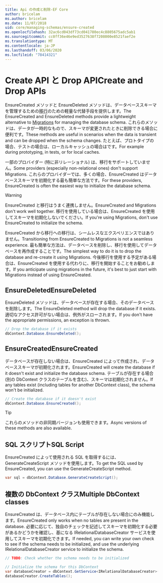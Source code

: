 ```yaml
---
title: Api の作成と削除-EF Core
author: bricelam
ms.author: bricelam
ms.date: 11/07/2018
uid: core/managing-schemas/ensure-created
ms.openlocfilehash: 32ac6cd043df73cd041780ec4c8805675adc5ab1
ms.sourcegitcommit: cc0ff36e46e9ed3527638f7208000e8521faef2e
ms.translationtype: MT
ms.contentlocale: ja-JP
ms.lasthandoff: 03/06/2020
ms.locfileid: "78414321"
---
```

# <a name="create-and-drop-apis"></a><span data-ttu-id="f678a-102">Create API と Drop API</span><span class="sxs-lookup"><span data-stu-id="f678a-102">Create and Drop APIs</span></span>

<span data-ttu-id="f678a-103">EnsureCreated メソッドと EnsureDeleted メソッドは、データベーススキーマを管理するための[移行](migrations/index.md)のための軽量な代替手段を提供します。</span><span class="sxs-lookup"><span data-stu-id="f678a-103">The EnsureCreated and EnsureDeleted methods provide a lightweight alternative to [Migrations](migrations/index.md) for managing the database schema.</span></span> <span data-ttu-id="f678a-104">これらのメソッドは、データが一時的なもので、スキーマが変更されたときに削除できる場合に便利です。</span><span class="sxs-lookup"><span data-stu-id="f678a-104">These methods are useful in scenarios when the data is transient and can be dropped when the schema changes.</span></span> <span data-ttu-id="f678a-105">たとえば、プロトタイプの場合、テストの場合は、ローカルキャッシュの場合はです。</span><span class="sxs-lookup"><span data-stu-id="f678a-105">For example during prototyping, in tests, or for local caches.</span></span>

<span data-ttu-id="f678a-106">一部のプロバイダー (特に非リレーショナル) は、移行をサポートしていません。</span><span class="sxs-lookup"><span data-stu-id="f678a-106">Some providers (especially non-relational ones) don't support Migrations.</span></span> <span data-ttu-id="f678a-107">これらのプロバイダーでは、多くの場合、EnsureCreated はデータベーススキーマを初期化する最も簡単な方法です。</span><span class="sxs-lookup"><span data-stu-id="f678a-107">For these providers, EnsureCreated is often the easiest way to initialize the database schema.</span></span>

> [!WARNING]
> <span data-ttu-id="f678a-108">EnsureCreated と移行はうまく連携しません。</span><span class="sxs-lookup"><span data-stu-id="f678a-108">EnsureCreated and Migrations don't work well together.</span></span> <span data-ttu-id="f678a-109">移行を使用している場合は、EnsureCreated を使用してスキーマを初期化しないでください。</span><span class="sxs-lookup"><span data-stu-id="f678a-109">If you're using Migrations, don't use EnsureCreated to initialize the schema.</span></span>

<span data-ttu-id="f678a-110">EnsureCreated から移行への移行は、シームレスなエクスペリエンスではありません。</span><span class="sxs-lookup"><span data-stu-id="f678a-110">Transitioning from EnsureCreated to Migrations is not a seamless experience.</span></span> <span data-ttu-id="f678a-111">最も簡単な方法は、データベースを削除し、移行を使用してデータベースを再作成することです。</span><span class="sxs-lookup"><span data-stu-id="f678a-111">The simplest way to do it is to drop the database and re-create it using Migrations.</span></span> <span data-ttu-id="f678a-112">今後移行を使用する予定がある場合は、EnsureCreated を使用する代わりに、移行を開始することをお勧めします。</span><span class="sxs-lookup"><span data-stu-id="f678a-112">If you anticipate using migrations in the future, it's best to just start with Migrations instead of using EnsureCreated.</span></span>

## <a name="ensuredeleted"></a><span data-ttu-id="f678a-113">EnsureDeleted</span><span class="sxs-lookup"><span data-stu-id="f678a-113">EnsureDeleted</span></span>

<span data-ttu-id="f678a-114">EnsureDeleted メソッドは、データベースが存在する場合、そのデータベースを削除します。</span><span class="sxs-lookup"><span data-stu-id="f678a-114">The EnsureDeleted method will drop the database if it exists.</span></span> <span data-ttu-id="f678a-115">適切なアクセス許可がない場合は、例外がスローされます。</span><span class="sxs-lookup"><span data-stu-id="f678a-115">If you don't have the appropriate permissions, an exception is thrown.</span></span>

``` csharp
// Drop the database if it exists
dbContext.Database.EnsureDeleted();
```

## <a name="ensurecreated"></a><span data-ttu-id="f678a-116">EnsureCreated</span><span class="sxs-lookup"><span data-stu-id="f678a-116">EnsureCreated</span></span>

<span data-ttu-id="f678a-117">データベースが存在しない場合は、EnsureCreated によって作成され、データベーススキーマが初期化されます。</span><span class="sxs-lookup"><span data-stu-id="f678a-117">EnsureCreated will create the database if it doesn't exist and initialize the database schema.</span></span> <span data-ttu-id="f678a-118">テーブルが存在する場合 (別の DbContext クラスのテーブルを含む)、スキーマは初期化されません。</span><span class="sxs-lookup"><span data-stu-id="f678a-118">If any tables exist (including tables for another DbContext class), the schema won't be initialized.</span></span>

``` csharp
// Create the database if it doesn't exist
dbContext.Database.EnsureCreated();
```

> [!TIP]
> <span data-ttu-id="f678a-119">これらのメソッドの非同期バージョンも使用できます。</span><span class="sxs-lookup"><span data-stu-id="f678a-119">Async versions of these methods are also available.</span></span>

## <a name="sql-script"></a><span data-ttu-id="f678a-120">SQL スクリプト</span><span class="sxs-lookup"><span data-stu-id="f678a-120">SQL Script</span></span>

<span data-ttu-id="f678a-121">EnsureCreated によって使用される SQL を取得するには、GenerateCreateScript メソッドを使用します。</span><span class="sxs-lookup"><span data-stu-id="f678a-121">To get the SQL used by EnsureCreated, you can use the GenerateCreateScript method.</span></span>

``` csharp
var sql = dbContext.Database.GenerateCreateScript();
```

## <a name="multiple-dbcontext-classes"></a><span data-ttu-id="f678a-122">複数の DbContext クラス</span><span class="sxs-lookup"><span data-stu-id="f678a-122">Multiple DbContext classes</span></span>

<span data-ttu-id="f678a-123">EnsureCreated は、データベース内にテーブルが存在しない場合にのみ機能します。</span><span class="sxs-lookup"><span data-stu-id="f678a-123">EnsureCreated only works when no tables are present in the database.</span></span> <span data-ttu-id="f678a-124">必要に応じて、独自のチェックを記述してスキーマを初期化する必要があるかどうかを確認し、基になる IRelationalDatabaseCreator サービスを使用してスキーマを初期化できます。</span><span class="sxs-lookup"><span data-stu-id="f678a-124">If needed, you can write your own check to see if the schema needs to be initialized, and use the underlying IRelationalDatabaseCreator service to initialize the schema.</span></span>

``` csharp
// TODO: Check whether the schema needs to be initialized

// Initialize the schema for this DbContext
var databaseCreator = dbContext.GetService<IRelationalDatabaseCreator>();
databaseCreator.CreateTables();
```
